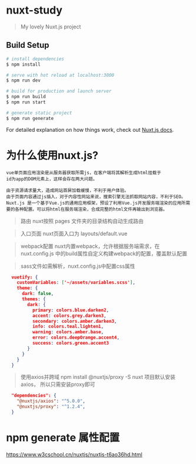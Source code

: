 # nuxt-study

> My lovely Nuxt.js project

## Build Setup

```bash
# install dependencies
$ npm install

# serve with hot reload at localhost:3000
$ npm run dev

# build for production and launch server
$ npm run build
$ npm run start

# generate static project
$ npm run generate
```

For detailed explanation on how things work, check out [Nuxt.js docs](https://nuxtjs.org).

# 为什么使用nuxt.js?
``` 
vue单页面应用渲染是从服务器获取所需js，在客户端将其解析生成html挂载于
id为app的DOM元素上，这样会存在两大问题。

由于资源请求量大，造成网站首屏加载缓慢，不利于用户体验。
由于页面内容通过js插入，对于内容性网站来说，搜索引擎无法抓取网站内容，不利于SEO。
Nuxt.js 是一个基于Vue.js的通用应用框架，预设了利用Vue.js开发服务端渲染的应用所需要的各种配置。可以将html在服务端渲染，合成完整的html文件再输出到浏览器。
```

> 路由
nuxt按照 pages 文件夹的目录结构自动生成路由

> 入口页面
nuxt页面入口为 layouts/default.vue

> webpack配置
nuxt内置webpack，允许根据服务端需求，在 nuxt.config.js 中的build属性自定义构建webpack的配置，覆盖默认配置

> sass文件如需解析，nuxt.config.js中配置css属性
``` json
  vuetify: {
    customVariables: ['~/assets/variables.scss'],
    theme: {
      dark: false,
      themes: {
        dark: {
          primary: colors.blue.darken2,
          accent: colors.grey.darken3,
          secondary: colors.amber.darken3,
          info: colors.teal.lighten1,
          warning: colors.amber.base,
          error: colors.deepOrange.accent4,
          success: colors.green.accent3
        }
      }
    }
  }
```
> 使用axios并跨域
npm install @nuxtjs/proxy -S
nuxt 项目默认安装axios， 所以只需安装proxy即可
``` json
  "dependencies": {
    "@nuxtjs/axios": "^5.0.0",
    "@nuxtjs/proxy": "^1.2.4",
  }
```


# npm generate 属性配置
https://www.w3cschool.cn/nuxtjs/nuxtjs-t6ao36hd.html

